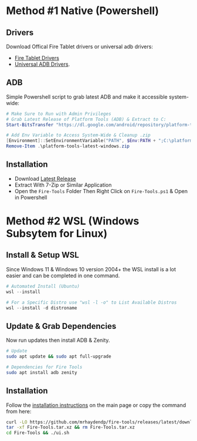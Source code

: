 # Method #1 Native (Powershell)

## Drivers

Download Offical Fire Tablet drivers or universal adb drivers:

- [Fire Tablet Drivers](https://developer.amazon.com/docs/fire-tablets/connecting-adb-to-device.html)
- [Universal ADB Drivers](https://adb.clockworkmod.com/).
  
## ADB
Simple Powershell script to grab latest ADB and make it accessible system-wide:

``` powershell
# Make Sure to Run with Admin Privileges
# Grab Latest Release of Platform Tools (ADB) & Extract to C:
Start-BitsTransfer "https://dl.google.com/android/repository/platform-tools-latest-windows.zip"; Expand-Archive .\platform-tools-latest-windows.zip C:\

# Add Env Variable to Access System-Wide & Cleanup .zip
[Environment]::SetEnvironmentVariable("PATH", $Env:PATH + ";C:\platform-tools", [EnvironmentVariableTarget]::Machine)
Remove-Item .\platform-tools-latest-windows.zip
```

## Installation
  
- Download [Latest Release](https://github.com/mrhaydendp/Fire-Tools/releases/download/v2.1/Fire-Tools.tar.xz)
- Extract With 7-Zip or Similar Application    
- Open the `Fire-Tools` Folder Then Right Click on `Fire-Tools.ps1` & Open in Powershell

# Method #2 WSL (Windows Subsytem for Linux)

## Install & Setup WSL
Since Windows 11 & Windows 10 version 2004+ the WSL install is a lot easier and can be completed in one command.

``` powershell
# Automated Install (Ubuntu)
wsl --install

# For a Specific Distro use "wsl -l -o" to List Available Distros
wsl --install -d distroname
```

## Update & Grab Dependencies
Now run updates then install ADB & Zenity.

``` bash
# Update
sudo apt update && sudo apt full-upgrade

# Dependencies for Fire Tools
sudo apt install adb zenity

```

## Installation
Follow the [installation instructions](https://github.com/mrhaydendp/Fire-Tools#installation-instructions) on the main page or copy the command from here:

``` bash
curl -LO https://github.com/mrhaydendp/fire-tools/releases/latest/download/Fire-Tools.tar.xz
tar -xf Fire-Tools.tar.xz && rm Fire-Tools.tar.xz
cd Fire-Tools && ./ui.sh
```
